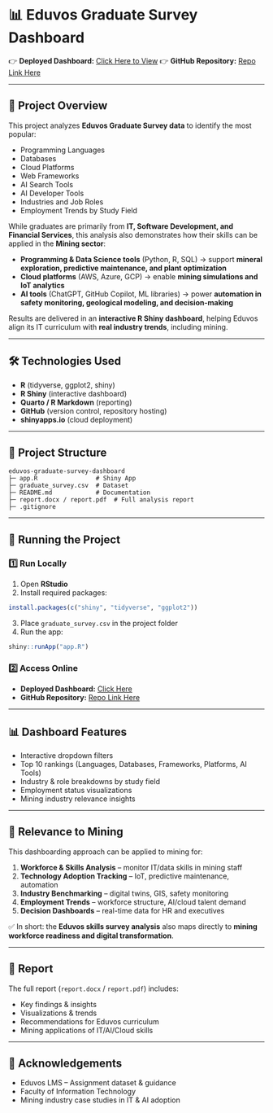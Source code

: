 # 📊 Eduvos Graduate Survey Dashboard

👉 **Deployed Dashboard:** [Click Here to View](https://thuto.shinyapps.io/eduvos-rshiny-dashboard/)
👉 **GitHub Repository:** [Repo Link Here](https://github.com/NawthviperCodes/eduvos-graduate-survey-dashboard.git) 

---

## 🎯 Project Overview

This project analyzes **Eduvos Graduate Survey data** to identify the most popular:

* Programming Languages
* Databases
* Cloud Platforms
* Web Frameworks
* AI Search Tools
* AI Developer Tools
* Industries and Job Roles
* Employment Trends by Study Field

While graduates are primarily from **IT, Software Development, and Financial Services**, this analysis also demonstrates how their skills can be applied in the **Mining sector**:

* **Programming & Data Science tools** (Python, R, SQL) → support **mineral exploration, predictive maintenance, and plant optimization**
* **Cloud platforms** (AWS, Azure, GCP) → enable **mining simulations and IoT analytics**
* **AI tools** (ChatGPT, GitHub Copilot, ML libraries) → power **automation in safety monitoring, geological modeling, and decision-making**

Results are delivered in an **interactive R Shiny dashboard**, helping Eduvos align its IT curriculum with **real industry trends**, including mining.

---

## 🛠️ Technologies Used

* **R** (tidyverse, ggplot2, shiny)
* **R Shiny** (interactive dashboard)
* **Quarto / R Markdown** (reporting)
* **GitHub** (version control, repository hosting)
* **shinyapps.io** (cloud deployment)

---

## 📂 Project Structure

```
eduvos-graduate-survey-dashboard
├─ app.R                # Shiny App
├─ graduate_survey.csv  # Dataset
├─ README.md            # Documentation
├─ report.docx / report.pdf  # Full analysis report
├─ .gitignore
```

---

## 🚀 Running the Project

### 1️⃣ Run Locally

1. Open **RStudio**
2. Install required packages:

```r
install.packages(c("shiny", "tidyverse", "ggplot2"))
```

3. Place `graduate_survey.csv` in the project folder
4. Run the app:

```r
shiny::runApp("app.R")
```

### 2️⃣ Access Online

* **Deployed Dashboard:** [Click Here](https://thuto.shinyapps.io/eduvos-rshiny-dashboard/)
* **GitHub Repository:** [Repo Link Here](#)

---

## 📊 Dashboard Features

* Interactive dropdown filters
* Top 10 rankings (Languages, Databases, Frameworks, Platforms, AI Tools)
* Industry & role breakdowns by study field
* Employment status visualizations
* Mining industry relevance insights

---

## 🔎 Relevance to Mining

This dashboarding approach can be applied to mining for:

1. **Workforce & Skills Analysis** – monitor IT/data skills in mining staff
2. **Technology Adoption Tracking** – IoT, predictive maintenance, automation
3. **Industry Benchmarking** – digital twins, GIS, safety monitoring
4. **Employment Trends** – workforce structure, AI/cloud talent demand
5. **Decision Dashboards** – real-time data for HR and executives

✅ In short: the **Eduvos skills survey analysis** also maps directly to **mining workforce readiness and digital transformation**.

---

## 📑 Report

The full report (`report.docx` / `report.pdf`) includes:

* Key findings & insights
* Visualizations & trends
* Recommendations for Eduvos curriculum
* Mining applications of IT/AI/Cloud skills

---

## 🙌 Acknowledgements

* Eduvos LMS – Assignment dataset & guidance
* Faculty of Information Technology
* Mining industry case studies in IT & AI adoption
